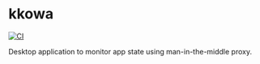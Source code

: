 # kkowa

[![CI](https://github.com/lasuillard/kkowa/actions/workflows/ci.yml/badge.svg)](https://github.com/lasuillard/kkowa/actions/workflows/ci.yml)

Desktop application to monitor app state using man-in-the-middle proxy.
